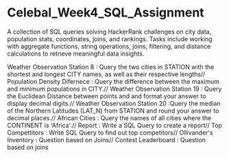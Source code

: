 # Celebal_Week4_SQL_Assignment
A collection of SQL queries solving HackerRank challenges on city data, population stats, coordinates, joins, and rankings. Tasks include working with aggregate functions, string operations, joins, filtering, and distance calculations to retrieve meaningful data insights.

Weather Observation Station 8 : Query the two cities in STATION with the shortest and longest CITY names, as well as their respective lengths//
Population Density Difernece : Query the difference between the maximum and minimum populations in CITY.//
Weather Observation Station 19 : Query the Euclidean Distance between points and and format your answer to display decimal digits.//
Weather Observation Station 20 :Query the median of the Northern Latitudes (LAT_N) from STATION and round your answer to decimal places.//
African Cities : Query the names of all cities where the CONTINENT is 'Africa'.//
Report : Write a SQL Query to create a report//
Top Compettitors : Write SQL Query to find out top competitors//
Ollivander's Inventory : Question based on Joins//
Contest Leaderboard : Question based on joins
